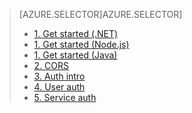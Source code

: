 > [AZURE.SELECTOR]AZURE.SELECTOR]
> 
> * [1. Get started (.NET)](app-service-api-dotnet-get-started.md)
> * [1. Get started (Node.js)](app-service-api-nodejs-api-app.md)
> * [1. Get started (Java)](app-service-api-java-api-app.md)
> * [2. CORS](app-service-api-cors-consume-javascript.md)
> * [3. Auth intro](app-service-api-authentication.md)
> * [4. User auth](app-service-api-dotnet-user-principal-auth.md)
> * [5. Service auth](app-service-api-dotnet-service-principal-auth.md)
> 
> 
